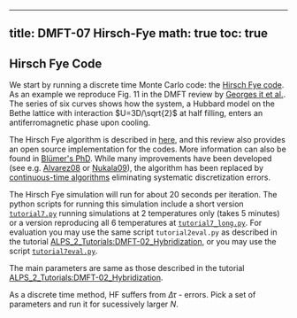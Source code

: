 
---
title: DMFT-07 Hirsch-Fye
math: true
toc: true
---

## Hirsch Fye Code

We start by running a discrete time Monte Carlo code: the [Hirsch Fye code](https://link.aps.org/doi/10.1103/PhysRevLett.56.2521). As an example we reproduce Fig. 11 in the DMFT review by [Georges it et al.](https://journals.aps.org/rmp/abstract/10.1103/RevModPhys.68.13). The series of six curves shows how the system, a Hubbard model on the Bethe lattice with interaction $U=3D/\sqrt{2}$ at half filling, enters an antiferromagnetic phase upon cooling.

The Hirsch Fye algorithm is described in [here](https://journals.aps.org/rmp/abstract/10.1103/RevModPhys.68.13), and this review also provides an open source implementation for the codes. More information can also be found in [Blümer's PhD](http://komet337.physik.uni-mainz.de/Bluemer/Thesis/bluemer_color.pdf). While many improvements have been developed (see e.g. [Alvarez08]() or [Nukala09](https://journals.aps.org/prb/abstract/10.1103/PhysRevB.80.195111)), the algorithm has been replaced by [continuous-time algorithms](https://journals.aps.org/prb/abstract/10.1103/PhysRevB.76.235123) eliminating systematic discretization errors.

The Hirsch Fye simulation will run for about 20 seconds per iteration. The python scripts for running this simulation include a short version [`tutorial7.py`](https://github.com/ALPSim/ALPS/blob/daa73925b95389c0ec5e0d76ce592b56f3cd6738/tutorials/dmft-07-hirschfye/tutorial7.py) running simulations at 2 temperatures only (takes 5 minutes) or a version reproducing all 6 temperatures at [`tutorial7_long.py`](https://github.com/ALPSim/ALPS/blob/daa73925b95389c0ec5e0d76ce592b56f3cd6738/tutorials/dmft-07-hirschfye/tutorial7_long.py). For evaluation you may use the same script `tutorial2eval.py` as described in the tutorial [ALPS_2_Tutorials:DMFT-02_Hybridization](../dmft02), or you may use the script [`tutorial7eval.py`](https://github.com/ALPSim/ALPS/blob/daa73925b95389c0ec5e0d76ce592b56f3cd6738/tutorials/dmft-07-hirschfye/tutorial7eval.py).

The main parameters are same as those described in the tutorial [ALPS_2_Tutorials:DMFT-02_Hybridization](../dmft02).

As a discrete time method, HF suffers from $\Delta\tau$ - errors. Pick a set of parameters and run it for sucessively larger $N$.
